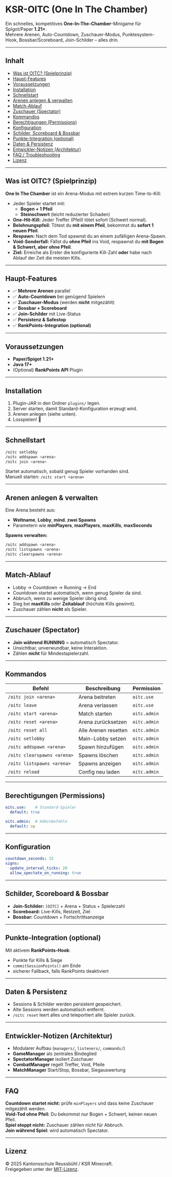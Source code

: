 # KSR-OITC (One In The Chamber)

Ein schnelles, kompetitives **One-In-The-Chamber**-Minigame für Spigot/Paper **1.21+**.  
Mehrere Arenen, Auto-Countdown, Zuschauer-Modus, Punktesystem-Hook, Bossbar/Scoreboard, Join-Schilder – alles drin.

---

## Inhalt

- [Was ist OITC? (Spielprinzip)](#was-ist-oitc-spielprinzip)
- [Haupt-Features](#haupt-features)
- [Voraussetzungen](#voraussetzungen)
- [Installation](#installation)
- [Schnellstart](#schnellstart)
- [Arenen anlegen & verwalten](#arenen-anlegen--verwalten)
- [Match-Ablauf](#match-ablauf)
- [Zuschauer (Spectator)](#zuschauer-spectator)
- [Kommandos](#kommandos)
- [Berechtigungen (Permissions)](#berechtigungen-permissions)
- [Konfiguration](#konfiguration)
- [Schilder, Scoreboard & Bossbar](#schilder-scoreboard--bossbar)
- [Punkte-Integration (optional)](#punkte-integration-optional)
- [Daten & Persistenz](#daten--persistenz)
- [Entwickler-Notizen (Architektur)](#entwickler-notizen-architektur)
- [FAQ / Troubleshooting](#faq--troubleshooting)
- [Lizenz](#lizenz)

---

## Was ist OITC? (Spielprinzip)

**One In The Chamber** ist ein Arena-Modus mit extrem kurzen Time-to-Kill:

- Jeder Spieler startet mit:
    - **Bogen + 1 Pfeil**
    - **Steinschwert** (leicht reduzierter Schaden)
- **One-Hit-Kill:** Jeder Treffer (Pfeil) tötet sofort (Schwert normal).
- **Belohnungspfeil:** Tötest du **mit einem Pfeil**, bekommst du **sofort 1 neuen Pfeil**.
- **Respawn:** Nach dem Tod spawnst du an einem zufälligen Arena-Spawn.
- **Void-Sonderfall:** Fällst du **ohne Pfeil** ins Void, respawnst du **mit Bogen & Schwert, aber ohne Pfeil**.
- **Ziel:** Erreiche als Erster die konfigurierte Kill-Zahl **oder** habe nach Ablauf der Zeit die meisten Kills.

---

## Haupt-Features

- ✅ **Mehrere Arenen** parallel
- ✅ **Auto-Countdown** bei genügend Spielern
- ✅ **Zuschauer-Modus** (werden **nicht** mitgezählt)
- ✅ **Bossbar + Scoreboard**
- ✅ **Join-Schilder** mit Live-Status
- ✅ **Persistenz & Safestop**
- ✅ **RankPoints-Integration (optional)**

---

## Voraussetzungen

- **Paper/Spigot 1.21+**
- **Java 17+**
- (Optional) **RankPoints API** Plugin

---

## Installation

1. Plugin-JAR in den Ordner `plugins/` legen.
2. Server starten, damit Standard-Konfiguration erzeugt wird.
3. Arenen anlegen (siehe unten).
4. Losspielen! 🎯

---

## Schnellstart

```bash
/oitc setlobby
/oitc addspawn <arena>
/oitc join <arena>
```

Startet automatisch, sobald genug Spieler vorhanden sind.  
Manuell starten: `/oitc start <arena>`

---

## Arenen anlegen & verwalten

Eine Arena besteht aus:
- **Weltname**, **Lobby**, **mind. zwei Spawns**
- Parametern wie **minPlayers**, **maxPlayers**, **maxKills**, **maxSeconds**

**Spawns verwalten:**
```bash
/oitc addspawn <arena>
/oitc listspawns <arena>
/oitc clearspawns <arena>
```

---

## Match-Ablauf

- Lobby → Countdown → Running → End
- Countdown startet automatisch, wenn genug Spieler da sind.
- Abbruch, wenn zu wenige Spieler übrig sind.
- Sieg bei **maxKills** oder **Zeitablauf** (höchste Kills gewinnt).
- Zuschauer zählen **nicht** als Spieler.

---

## Zuschauer (Spectator)

- **Join während RUNNING** = automatisch Spectator.
- Unsichtbar, unverwundbar, keine Interaktion.
- Zählen **nicht** für Mindestspielerzahl.

---

## Kommandos

| Befehl | Beschreibung | Permission |
|---|---|---|
| `/oitc join <arena>` | Arena beitreten | `oitc.use` |
| `/oitc leave` | Arena verlassen | `oitc.use` |
| `/oitc start <arena>` | Match starten | `oitc.admin` |
| `/oitc reset <arena>` | Arena zurücksetzen | `oitc.admin` |
| `/oitc reset all` | Alle Arenen resetten | `oitc.admin` |
| `/oitc setlobby` | Main-Lobby setzen | `oitc.admin` |
| `/oitc addspawn <arena>` | Spawn hinzufügen | `oitc.admin` |
| `/oitc clearspawns <arena>` | Spawns löschen | `oitc.admin` |
| `/oitc listspawns <arena>` | Spawns anzeigen | `oitc.admin` |
| `/oitc reload` | Config neu laden | `oitc.admin` |

---

## Berechtigungen (Permissions)

```yaml
oitc.use:    # Standard-Spieler
  default: true

oitc.admin:  # Adminbefehle
  default: op
```

---

## Konfiguration

```yaml
countdown_seconds: 15
signs:
  update_interval_ticks: 20
  allow_spectate_on_running: true
```

---

## Schilder, Scoreboard & Bossbar

- **Join-Schilder:** `[OITC]` + Arena + Status + Spielerzahl
- **Scoreboard:** Live-Kills, Restzeit, Ziel
- **Bossbar:** Countdown + Fortschrittsanzeige

---

## Punkte-Integration (optional)

Mit aktivem **RankPoints-Hook**:
- Punkte für Kills & Siege
- `commitSessionPoints()` am Ende
- sicherer Fallback, falls RankPoints deaktiviert

---

## Daten & Persistenz

- Sessions & Schilder werden persistent gespeichert.
- Alte Sessions werden automatisch entfernt.
- `/oitc reset` leert alles und teleportiert alle Spieler zurück.

---

## Entwickler-Notizen (Architektur)

- Modularer Aufbau (`managers/`, `listeners/`, `commands/`)
- **GameManager** als zentrales Bindeglied
- **SpectatorManager** isoliert Zuschauer
- **CombatManager** regelt Treffer, Void, Pfeile
- **MatchManager** Start/Stop, Bossbar, Siegauswertung

---

## FAQ

**Countdown startet nicht:** prüfe `minPlayers` und dass keine Zuschauer mitgezählt werden.  
**Void-Tod ohne Pfeil:** Du bekommst nur Bogen + Schwert, keinen neuen Pfeil.  
**Spiel stoppt nicht:** Zuschauer zählen nicht für Abbruch.  
**Join während Spiel:** wird automatisch Spectator.

---

## Lizenz

© 2025 Kantonsschule Reussbühl / KSR Minecraft.  
Freigegeben unter der [MIT-Lizenz](https://opensource.org/licenses/MIT).
